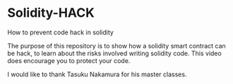 # Solidity-HACK
 How to prevent code hack in solidity

The purpose of this repository is to show how a solidity smart contract can be hack, to learn about the risks involved writing solidity code.
This video does encourage you to protect your code.

I would like to thank Tasuku Nakamura for his master classes. 
